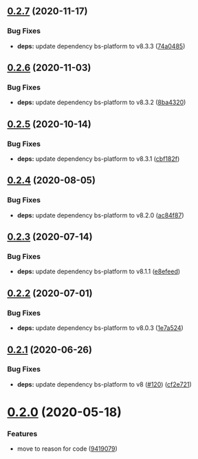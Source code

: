## [0.2.7](https://github.com/believer/track-duration/compare/v0.2.6...v0.2.7) (2020-11-17)


### Bug Fixes

* **deps:** update dependency bs-platform to v8.3.3 ([74a0485](https://github.com/believer/track-duration/commit/74a048579e7ced5bf37617cc50183735a7718b3a))

## [0.2.6](https://github.com/believer/track-duration/compare/v0.2.5...v0.2.6) (2020-11-03)


### Bug Fixes

* **deps:** update dependency bs-platform to v8.3.2 ([8ba4320](https://github.com/believer/track-duration/commit/8ba4320953597403b16c6b83ca72b7c1e9ea42a5))

## [0.2.5](https://github.com/believer/track-duration/compare/v0.2.4...v0.2.5) (2020-10-14)


### Bug Fixes

* **deps:** update dependency bs-platform to v8.3.1 ([cbf182f](https://github.com/believer/track-duration/commit/cbf182ff5478b75af700c2badc21f8a631ee1774))

## [0.2.4](https://github.com/believer/track-duration/compare/v0.2.3...v0.2.4) (2020-08-05)


### Bug Fixes

* **deps:** update dependency bs-platform to v8.2.0 ([ac84f87](https://github.com/believer/track-duration/commit/ac84f87b02b52280e3cc8aa691654ac8d046c2fc))

## [0.2.3](https://github.com/believer/track-duration/compare/v0.2.2...v0.2.3) (2020-07-14)


### Bug Fixes

* **deps:** update dependency bs-platform to v8.1.1 ([e8efeed](https://github.com/believer/track-duration/commit/e8efeed5c69f06b753c29985d422e417425a77a0))

## [0.2.2](https://github.com/believer/track-duration/compare/v0.2.1...v0.2.2) (2020-07-01)


### Bug Fixes

* **deps:** update dependency bs-platform to v8.0.3 ([1e7a524](https://github.com/believer/track-duration/commit/1e7a524f63b83f58853f93b38bf1ff4193eaf420))

## [0.2.1](https://github.com/believer/track-duration/compare/v0.2.0...v0.2.1) (2020-06-26)


### Bug Fixes

* **deps:** update dependency bs-platform to v8 ([#120](https://github.com/believer/track-duration/issues/120)) ([cf2e721](https://github.com/believer/track-duration/commit/cf2e721ece92ae5e090b5f05375035b4e0076894))

# [0.2.0](https://github.com/believer/track-duration/compare/v0.1.1...v0.2.0) (2020-05-18)


### Features

* move to reason for code ([9419079](https://github.com/believer/track-duration/commit/94190799eaf6a2f321793b1b925adc215ff7a42d))
